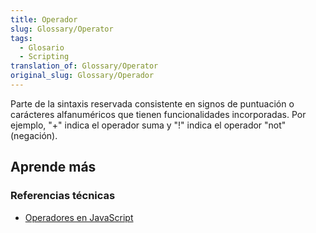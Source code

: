 ```yaml
---
title: Operador
slug: Glossary/Operator
tags:
  - Glosario
  - Scripting
translation_of: Glossary/Operator
original_slug: Glossary/Operador
---
```

Parte de la sintaxis reservada consistente en signos de puntuación o carácteres alfanuméricos que tienen funcionalidades incorporadas. Por ejemplo, "+" indica el operador suma y "!" indica el operador "not" (negación).

## Aprende más

### Referencias técnicas

- [Operadores en JavaScript](https://developer.mozilla.org/en-US/docs/Web/JavaScript/Reference/Operators)
